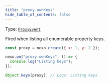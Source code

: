 ```yaml
---
title: "proxy.ownKeys"
hide_table_of_contents: false
---
```


Type: [`ProxyEvent`](../../api/classes/ProxyEvent)

Fired when listing all enumerable property keys.

```javascript
const proxy = nexo.create({ x: 1, y: 2 });

nexo.on("proxy.ownKeys", () => {
  console.log("Listing keys");
});

Object.keys(proxy); // Logs: Listing keys
```
